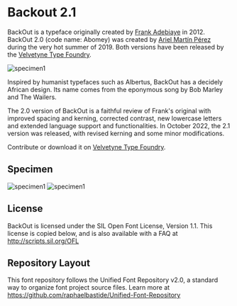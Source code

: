 # Backout 2.1

BackOut is a typeface originally created by [Frank Adebiaye](http://www.fadebiaye.com/) in 2012.
BackOut 2.0 (code name: Abomey) was created by [Ariel Martín Pérez](http://arielgraphisme.com/) during the very hot summer of 2019. Both versions have been released by the [Velvetyne Type Foundry](http://velvetyne.fr/fonts/backout).

![specimen1](documentation/specimen/specimen-backout-02.jpg)

Inspired by humanist typefaces such as Albertus, BackOut has a decidely African design. Its name comes from the eponymous song by Bob Marley and The Wailers.

The 2.0 version of BackOut is a faithful review of Frank's original with improved spacing and kerning, corrected contrast, new lowercase letters and extended language support and functionalities. In October 2022, the 2.1 version was released, with revised kerning and some minor modifications.

Contribute or download it on [Velvetyne Type Foundry](http://velvetyne.fr/fonts/backout/).

## Specimen

![specimen1](documentation/specimen/specimen-backout-03.jpg)
![specimen1](documentation/specimen/specimen-backout-04.jpg)

## License

BackOut is licensed under the SIL Open Font License, Version 1.1.
This license is copied below, and is also available with a FAQ at
http://scripts.sil.org/OFL

## Repository Layout

This font repository follows the Unified Font Repository v2.0,
a standard way to organize font project source files. Learn more at
https://github.com/raphaelbastide/Unified-Font-Repository
